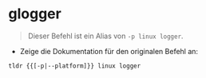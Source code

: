 # glogger

> Dieser Befehl ist ein Alias von `-p linux logger`.

- Zeige die Dokumentation für den originalen Befehl an:

`tldr {{[-p|--platform]}} linux logger`
